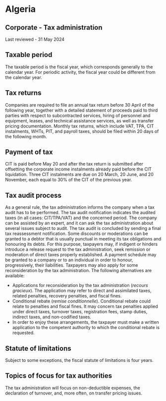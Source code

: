 # Algeria
## Corporate - Tax administration
Last reviewed - 31 May 2024
## Taxable period
The taxable period is the fiscal year, which corresponds generally to the calendar year. For periodic activity, the fiscal year could be different from the calendar year.
## Tax returns
Companies are required to file an annual tax return before 30 April of the following year, together with a detailed statement of proceeds paid to third parties with respect to subcontracted services, hiring of personnel and equipment, leases, and technical assistance services, as well as transfer pricing documentation. Monthly tax returns, which include VAT, TPA, CIT instalments, WHTs, PIT, and payroll taxes, should be filed within 20 days of the following month.
## Payment of tax
CIT is paid before May 20 and after the tax return is submitted after offsetting the corporate income instalments already paid before the CIT liquidation. Three CIT instalments are due on 20 March, 20 June, and 20 November, each equal to 30% of the CIT of the previous year.
## Tax audit process
As a general rule, the tax administration informs the company when a tax audit has to be performed. The tax audit notification indicates the audited taxes (in all cases: CIT/TPA/VAT) and the concerned period. The company can be assisted by an expert, and it can ask the tax administration about several issues subject to audit. The tax audit is concluded by sending a final tax reassessment notification.
Some discounts or moderations can be granted to a debtor that is usually punctual in meeting its tax obligations and honouring its debts. For this purpose, taxpayers may, if indigent or hinders introduce a release request to the tax administration, seek remission or moderation of direct taxes properly established. A payment schedule may be granted to a company or to an individual in order to honour, progressively, their liabilities.
Taxpayers may also apply for some reconsideration by the tax administration. The following alternatives are available:
  * Applications for reconsideration by the tax administration (_recours gracieux_). The application may refer to direct and assimilated taxes, related penalties, recovery penalties, and fiscal fines.
  * Conditional rebate (_remise conditionnelle_). Conditional rebate could relate to penalties and fiscal fines. It may concern tax penalties applied under direct taxes, turnover taxes, registration fees, stamp duties, indirect taxes, and non-codified taxes.
  * In order to enjoy these arrangements, the taxpayer must make a written application to the competent authority to which the conditional rebate is requested.


## Statute of limitations
Subject to some exceptions, the fiscal statute of limitations is four years.
## Topics of focus for tax authorities
The tax administration will focus on non-deductible expenses, the declaration of turnover, and, more often, on transfer pricing issues.
